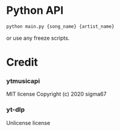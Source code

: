 # Python API

```bash
python main.py {song_name} {artist_name}
```

or use any freeze scripts.

# Credit

### ytmusicapi

MIT license
Copyright (c) 2020 sigma67

### yt-dlp

Unlicense license
